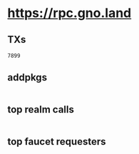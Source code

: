 # https://rpc.gno.land

## TXs
```
7899
```

## addpkgs
```
```

## top realm calls
```
```

## top faucet requesters
```
```

